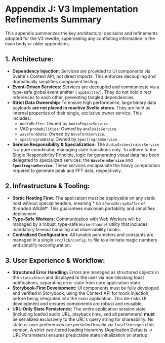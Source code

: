 [//]: # ( vibe-player-v3-docs/docs/refactor-plan/appendix-j-v3-refinements.md )
# Appendix J: V3 Implementation Refinements Summary

This appendix summarizes the key architectural decisions and refinements adopted for the V3 rewrite, superseding any
conflicting information in the main body or older appendices.

## 1. Architecture:
* **Dependency Injection:** Services are provided to UI components via Svelte's Context API, not direct imports.
  This enforces decoupling and dramatically simplifies component testing.
* **Event-Driven Services:** Services are decoupled and communicate via a type-safe global event emitter (
  `appEmitter`). They do not hold direct references to each other, preventing tangled dependencies.
* **Strict Data Ownership:** To ensure high performance, large binary data payloads **are not placed in reactive
  Svelte stores**. They are held as internal properties of their single, exclusive owner service. This includes:
    * `AudioBuffer`: Owned by `AudioEngineService`.
    * VAD `probabilities`: Owned by `AnalysisService`.
    * `waveformData`: Owned by `WaveformService`.
    * `spectrogramData`: Owned by `SpectrogramService`.
* **Service Responsibility & Specialization:** The `AudioOrchestratorService` is a pure coordinator, managing state
  transitions only. To adhere to the Single Responsibility Principle, logic for generating visual data has been
  delegated to specialized services: the **`WaveformService`** and **`SpectrogramService`**. These services
  encapsulate the heavy computation required to generate peak and FFT data, respectively.

## 2. Infrastructure & Tooling:
* **Static Hosting First:** The application must be deployable on any static host without special headers, meaning *
  *no `SharedArrayBuffer` or threaded WASM**. This guarantees maximum portability and simplifies deployment.
* **Type-Safe Workers:** Communication with Web Workers will be managed by a robust, type-safe `WorkerChannel`
  utility that includes mandatory timeout handling and observability hooks.
* **Centralized Configuration:** All tunable parameters and constants are managed in a single `src/lib/config.ts`
  file to eliminate magic numbers and simplify reconfiguration.

## 3. User Experience & Workflow:
* **Structured Error Handling:** Errors are managed as structured objects in the `statusStore` and displayed to the
  user via non-blocking toast notifications, separating error state from core application state.
* **Storybook-First Development:** UI components must be fully developed and verified in Storybook, using the
  Context API for mock injection, before being integrated into the main application. This de-risks UI development
  and ensures components are robust and reusable.
* **URL-Only State Persistence:** The entire application session state (including loaded audio URL, playback time, and all parameters) **must** be serialized exclusively to the URL's query string for shareability. No state or user preferences are persisted locally via `localStorage` in this version. A strict two-tiered loading hierarchy (Application Defaults -> URL Parameters) ensures predictable state initialization on startup.